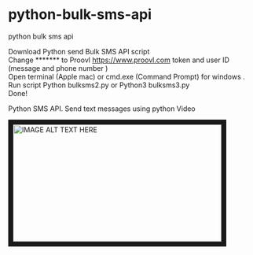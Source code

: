 # python-bulk-sms-api
python bulk sms api

Download Python send Bulk SMS API script<br>
Change ******* to Proovl <a href="https://www.proovl.com" target="_blank">https://www.proovl.com</a> token and user ID (message and phone number )<br>
Open terminal (Apple mac) or cmd.exe (Command Prompt) for windows .<br>
Run script Python bulksms2.py or Python3 bulksms3.py<br>
Done!<br>

Python SMS API. Send text messages using python Video

<a href="http://www.youtube.com/watch?feature=player_embedded&v=v_N6pFR-26Q
" target="_blank"><img src="http://img.youtube.com/vi/v_N6pFR-26Q/0.jpg" 
alt="IMAGE ALT TEXT HERE" width="424" height="238" border="10" /></a>
